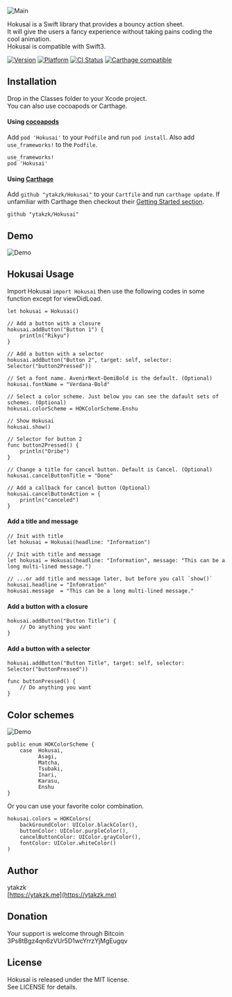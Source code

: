 ![Main](https://raw.githubusercontent.com/wiki/ytakzk/Hokusai/images/main.jpg)

Hokusai is a Swift library that provides a bouncy action sheet.  
It will give the users a fancy experience without taking pains coding the cool animation.  
Hokusai is compatible with Swift3.

[![Version](https://img.shields.io/cocoapods/v/Hokusai.svg?style=flat)](http://cocoapods.org/pods/Hokusai)
[![Platform](https://img.shields.io/cocoapods/p/Hokusai.svg?style=flat)](http://cocoapods.org/pods/Hokusai)
[![CI Status](http://img.shields.io/travis/ytakzk/Hokusai.svg?style=flat)](https://travis-ci.org/ytakzk/Hokusai)
[![Carthage compatible](https://img.shields.io/badge/Carthage-compatible-4BC51D.svg?style=flat)](https://github.com/Carthage/Carthage)

## Installation

Drop in the Classes folder to your Xcode project.  
You can also use cocoapods or Carthage.

#### Using [cocoapods](http://cocoapods.org/)

Add `pod 'Hokusai'` to your `Podfile` and run `pod install`. Also add `use_frameworks!` to the `Podfile`.

```
use_frameworks!
pod 'Hokusai'
```

#### Using [Carthage](https://github.com/Carthage/Carthage)

Add `github "ytakzk/Hokusai"` to your `Cartfile` and run `carthage update`. If unfamiliar with Carthage then checkout their [Getting Started section](https://github.com/Carthage/Carthage#getting-started).

```
github "ytakzk/Hokusai"
```

## Demo
![Demo](https://raw.githubusercontent.com/wiki/ytakzk/Hokusai/images/demo.gif)

## Hokusai Usage
Import Hokusai ```import Hokusai``` then use the following codes in some function except for viewDidLoad.  

```
let hokusai = Hokusai()

// Add a button with a closure
hokusai.addButton("Button 1") {
    println("Rikyu")
}

// Add a button with a selector
hokusai.addButton("Button 2", target: self, selector: Selector("button2Pressed"))

// Set a font name. AvenirNext-DemiBold is the default. (Optional)
hokusai.fontName = "Verdana-Bold"

// Select a color scheme. Just below you can see the dafault sets of schemes. (Optional)
hokusai.colorScheme = HOKColorScheme.Enshu

// Show Hokusai
hokusai.show()

// Selector for button 2
func button2Pressed() {
    println("Oribe")
}

// Change a title for cancel button. Default is Cancel. (Optional)
hokusai.cancelButtonTitle = "Done"

// Add a callback for cancel button (Optional)
hokusai.cancelButtonAction = {
    println("canceled")
}

```

#### Add a title and message
```
// Init with title
let hokusai = Hokusai(headline: "Information")

// Init with title and message
let hokusai = Hokusai(headline: "Information", message: "This can be a long multi-lined message.")

// ...or add title and message later, but before you call `show()`
hokusai.headline = "Infomration"
hokusai.message  = "This can be a long multi-lined message."
```

#### Add a button with a closure
```
hokusai.addButton("Button Title") {
    // Do anything you want
}
```

#### Add a button with a selector
```
hokusai.addButton("Button Title", target: self, selector: Selector("buttonPressed"))

func buttonPressed() {
    // Do anything you want
}
```

## Color schemes
![Demo](https://raw.githubusercontent.com/wiki/ytakzk/Hokusai/images/colors.jpg)


```
public enum HOKColorScheme {
    case  Hokusai,
          Asagi,
          Matcha,
          Tsubaki,
          Inari,
          Karasu,
          Enshu
}
```

Or you can use your favorite color combination.
```
hokusai.colors = HOKColors(
    backGroundColor: UIColor.blackColor(),
    buttonColor: UIColor.purpleColor(),
    cancelButtonColor: UIColor.grayColor(),
    fontColor: UIColor.whiteColor()
)
```

## Author
ytakzk  
 [https://ytakzk.me](https://ytakzk.me)
 
## Donation
Your support is welcome through Bitcoin 3Ps8tBgz4qn6zVUr5D1wcYrrzYjMgEugqv
 
## License
Hokusai is released under the MIT license.  
See LICENSE for details.
